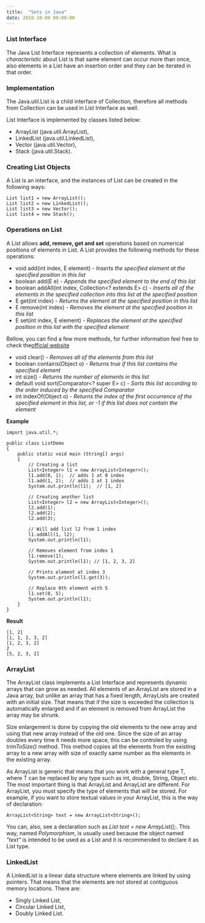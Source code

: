 ```yaml
---
title:  "Sets in Java"
date: 2018-10-08 00:00:00
---
```


### <a href="#list-interface" name="list-interface"><i class="fa fa-link anchor" aria-hidden="true"></i></a> List Interface

The Java List Interface represents a collection of elements. What is *characteristic* about List is that same element can occur more than once, also elements in a List have an insertion order and they can be iterated in that order. 

### <a href="#implementation" name="implementation"><i class="fa fa-link anchor" aria-hidden="true"></i></a> Implementation

The Java.util.List is a child interface of Collection, therefore all methods from Collection can be used in List Interface as well.

List Interface is implemented by classes listed below:
* ArrayList (java.util.ArrayList),
* LinkedList (java.util.LinkedList),
* Vector (java.util.Vector),
* Stack (java.util.Stack).

### <a href="#creating-list-objects" name="creating-list-objects"><i class="fa fa-link anchor" aria-hidden="true"></i></a> Creating List Objects

A List is an interface, and the instances of List can be created in the following ways:

```
List list1 = new ArrayList();
List list2 = new LinkedList();
List list3 = new Vector(); 
List list4 = new Stack(); 
```

### <a href="#operations-on-list" name="operations-on-list"><i class="fa fa-link anchor" aria-hidden="true"></i></a> Operations on List

A List allows **add, remove, get and set** operations based on numerical positions of elements in List. A List provides the following methods for these operations:

* void add(int index, E element) - *Inserts the specified element at the specified position in this list*
* boolean	add(E e) - *Appends the specified element to the end of this list*
* boolean	addAll(int index, Collection<? extends E> c) - *Inserts all of the elements in the specified collection into this list at the specified position*
* E	get(int index) - *Returns the element at the specified position in this list*
* E	remove(int index) - *Removes the element at the specified position in this list*
* E	set(int index, E element) - *Replaces the element at the specified position in this list with the specified element*

Bellow, you can find a few more methods, for further information feel free to check the<a href="https://docs.oracle.com/javase/9/docs/api/java/util/List.html">official website</a>
* void	clear() - *Removes all of the elements from this list*
* boolean	contains(Object o) - *Returns true if this list contains the specified element*
* int	size() - *Returns the number of elements in this list*
* default void	sort(Comparator<? super E> c) - *Sorts this list according to the order induced by the specified Comparator*
* int	indexOf(Object o) - *Returns the index of the first occurrence of the specified element in this list, or -1 if this list does not contain the element*

**Example**
```
import java.util.*; 
  
public class ListDemo 
{ 
    public static void main (String[] args) 
    { 
        // Creating a list 
        List<Integer> l1 = new ArrayList<Integer>(); 
        l1.add(0, 1);  // adds 1 at 0 index 
        l1.add(1, 2);  // adds 2 at 1 index 
        System.out.println(l1);  // [1, 2] 
  
        // Creating another list 
        List<Integer> l2 = new ArrayList<Integer>(); 
        l2.add(1); 
        l2.add(2); 
        l2.add(3); 
  
        // Will add list l2 from 1 index 
        l1.addAll(1, l2); 
        System.out.println(l1); 
  
        // Removes element from index 1 
        l1.remove(1);      
        System.out.println(l1); // [1, 2, 3, 2] 
  
        // Prints element at index 3 
        System.out.println(l1.get(3)); 
  
        // Replace 0th element with 5 
        l1.set(0, 5);    
        System.out.println(l1);  
    } 
}
```
**Result**
```
[1, 2]
[1, 1, 2, 3, 2]
[1, 2, 3, 2]
2
[5, 2, 3, 2]
```

### <a href="#arrayList" name="arrayList"><i class="fa fa-link anchor" aria-hidden="true"></i></a> ArrayList

The ArrayList class implements a List Interface and represents dynamic arrays that can grow as needed. All elements of an ArrayList are stored in a Java array, but unlike an array that has a fixed length, ArrayLists are created with an initial size. That means that if the size is exceeded the collection is automatically enlarged and if an element is removed from ArrayList the array may be shrunk.

Size enlargement is done by copying the old elements to the new array and using that new array instead of the old one. Since the size of an array doubles every time it needs more space, this can be controled by using *trimToSize()* method. This method copies all the elements from the existing array to a new array with size of exactly same number as the elements in the existing array.

As ArrayList is generic that means that you work with a general type T, where T can be replaced by any type such as int, double, String, Object etc. The most important thing is that ArrayList and ArrayList<T> are different. For ArrayList, you must specify the type of elements that will be stored. For example, if you want to store textual values in your ArrayList, this is the way of declaration:
```
ArrayList<String> text = new ArrayList<String>();
```

You can, also, see a declaration such as *List<String> text = new ArrayList<String>();*. This way, named *Polymorphism*, is usually used because the object named *"text"* is intended to be used as a List and it is recommended to declare it as List<String> type.
 
 ### <a href="#linkedList" name="linkedList"><i class="fa fa-link anchor" aria-hidden="true"></i></a> LinkedList

A LinkedList is a linear data structure where elements are linked by using pointers. That means that the elements are not stored at contiguous memory locations. There are:
* Singly Linked List,
* Circular Linked List,
* Doubly Linked List.
